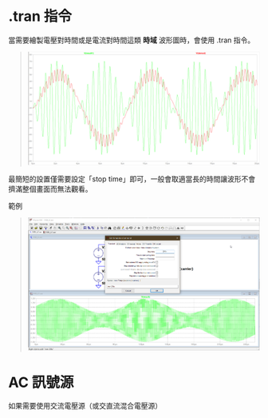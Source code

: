 # .tran 指令
當需要繪製電壓對時間或是電流對時間這類 **時域** 波形圖時，會使用 .tran 指令。
> ![image](https://github.com/bear917/ltspice-exercise/blob/main/lecture3/tran-plot.png)

最簡短的設置僅需要設定「stop time」即可，一般會取適當長的時間讓波形不會擠滿整個畫面而無法觀看。

範例
> ![image](https://github.com/bear917/ltspice-exercise/blob/main/lecture3/tran-stop.png)

# AC 訊號源
如果需要使用交流電壓源（或交直流混合電壓源）
